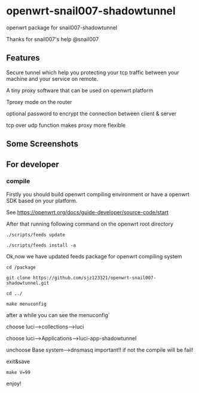 # openwrt-snail007-shadowtunnel

openwrt package for snail007-shadowtunnel

Thanks for snail007's help @snail007

## Features

Secure tunnel which help you protecting your tcp traffic between your machine and your service on remote.

A tiny proxy software that can be used on openwrt platform

Tproxy mode on the router

optional password to encrypt the connection between client & server

tcp over udp function makes proxy more flexible

## Some Screenshots

## For developer

### compile

Firstly you should build openwrt compiling environment or have a openwrt SDK based on your platform.

See https://openwrt.org/docs/guide-developer/source-code/start 

After that running following command on the openwrt root directory

`./scripts/feeds update`

`./scripts/feeds install -a`

Ok,now we have updated feeds package for openwrt compiling system

`cd /package`

`git clone https://github.com/sjz123321/openwrt-snail007-shadowtunnel.git`

`cd ../`

`make menuconfig`

after a while you can see the menuconfig`

choose luci-->collections-->luci

choose luci-->Applications-->luci-app-shadowtunnel

unchoose Base system-->dnsmasq important!! if not the compile will be fail!

exit&save

`make V=99`

enjoy!
